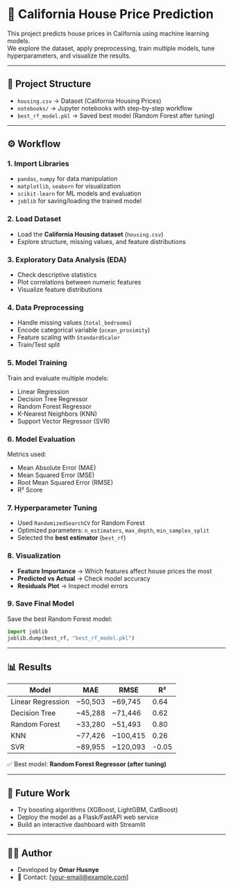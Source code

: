 # 🏡 California House Price Prediction

This project predicts house prices in California using machine learning models.  
We explore the dataset, apply preprocessing, train multiple models, tune hyperparameters, and visualize the results.

---

## 📂 Project Structure
- `housing.csv` → Dataset (California Housing Prices)
- `notebooks/` → Jupyter notebooks with step-by-step workflow
- `best_rf_model.pkl` → Saved best model (Random Forest after tuning)

---

## ⚙️ Workflow

### 1. Import Libraries
- `pandas`, `numpy` for data manipulation  
- `matplotlib`, `seaborn` for visualization  
- `scikit-learn` for ML models and evaluation  
- `joblib` for saving/loading the trained model  

### 2. Load Dataset
- Load the **California Housing dataset** (`housing.csv`)  
- Explore structure, missing values, and feature distributions  

### 3. Exploratory Data Analysis (EDA)
- Check descriptive statistics  
- Plot correlations between numeric features  
- Visualize feature distributions  

### 4. Data Preprocessing
- Handle missing values (`total_bedrooms`)  
- Encode categorical variable (`ocean_proximity`)  
- Feature scaling with `StandardScaler`  
- Train/Test split  

### 5. Model Training
Train and evaluate multiple models:
- Linear Regression  
- Decision Tree Regressor  
- Random Forest Regressor  
- K-Nearest Neighbors (KNN)  
- Support Vector Regressor (SVR)  

### 6. Model Evaluation
Metrics used:
- Mean Absolute Error (MAE)  
- Mean Squared Error (MSE)  
- Root Mean Squared Error (RMSE)  
- R² Score  

### 7. Hyperparameter Tuning
- Used `RandomizedSearchCV` for Random Forest  
- Optimized parameters: `n_estimators`, `max_depth`, `min_samples_split`  
- Selected the **best estimator** (`best_rf`)  

### 8. Visualization
- **Feature Importance** → Which features affect house prices the most  
- **Predicted vs Actual** → Check model accuracy  
- **Residuals Plot** → Inspect model errors  

### 9. Save Final Model
Save the best Random Forest model:
```python
import joblib
joblib.dump(best_rf, "best_rf_model.pkl")
```

---

## 📊 Results
| Model              | MAE     | RMSE    | R²   |
|--------------------|---------|---------|------|
| Linear Regression  | ~50,503 | ~69,745 | 0.64 |
| Decision Tree      | ~45,288 | ~71,446 | 0.62 |
| Random Forest      | ~33,280 | ~51,493 | 0.80 |
| KNN                | ~77,426 | ~100,415| 0.26 |
| SVR                | ~89,955 | ~120,093| -0.05 |

✅ Best model: **Random Forest Regressor (after tuning)**

---

## 🚀 Future Work
- Try boosting algorithms (XGBoost, LightGBM, CatBoost)  
- Deploy the model as a Flask/FastAPI web service  
- Build an interactive dashboard with Streamlit  

---

## 👨‍💻 Author
- Developed by **Omar Husnye**  
- 📧 Contact: [your-email@example.com]  
